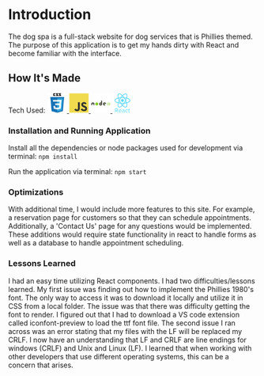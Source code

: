 # Introduction

The dog spa is a full-stack website for dog services that is Phillies themed. The purpose of this application is to get my hands dirty with React and become familiar with the interface.

## How It's Made

Tech Used: <a href="https://www.w3schools.com/css/" target="_blank" rel="noreferrer"> <img src="https://raw.githubusercontent.com/devicons/devicon/master/icons/css3/css3-original-wordmark.svg" alt="css3" width="40" height="40"/> </a> <a href="https://developer.mozilla.org/en-US/docs/Web/JavaScript" target="_blank" rel="noreferrer"> <img src="https://raw.githubusercontent.com/devicons/devicon/master/icons/javascript/javascript-original.svg" alt="javascript" width="40" height="40"/> </a> <a href="https://nodejs.org" target="_blank" rel="noreferrer"> <img src="https://raw.githubusercontent.com/devicons/devicon/master/icons/nodejs/nodejs-original-wordmark.svg" alt="nodejs" width="40" height="40"/> </a> <a href="https://react.dev" target="_blank" rel="noreferrer"> <img src="https://raw.githubusercontent.com/devicons/devicon/master/icons/react/react-original-wordmark.svg" alt="React" width="40" height="40"/> </a>

### Installation and Running Application

Install all the dependencies or node packages used for development via terminal: `npm install`

Run the application via terminal: `npm start`

### Optimizations

With additional time, I would include more features to this site. For example, a reservation page for customers so that they can schedule appointments. Additionally, a 'Contact Us' page for any questions would be implemented. These additions would require state functionality in react to handle forms as well as a database to handle appointment scheduling.

### Lessons Learned

I had an easy time utilizing React components. I had two difficulties/lessons learned. My first issue was finding out how to implement the Phillies 1980's font. The only way to access it was to download it locally and utilize it in CSS from a local folder. The issue was that there was difficulty getting the font to render. I figured out that I had to download a VS code extension called iconfont-preview to load the ttf font file. The second issue I ran across was an error stating that my files with the LF will be replaced my CRLF. I now have an understanding that LF and CRLF are line endings for windows (CRLF) and Unix and Linux (LF). I learned that when working with other developers that use different operating systems, this can be a concern that arises.